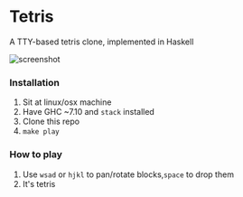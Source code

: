 # Tetris
A TTY-based tetris clone, implemented in Haskell

![screenshot](http://i.imgur.com/3JFwmzb.png)

### Installation

  1. Sit at linux/osx machine
  2. Have GHC ~7.10 and `stack` installed
  3. Clone this repo
  3. `make play`


### How to play

  1. Use `wsad` or `hjkl` to pan/rotate blocks,`space` to drop them
  2. It's tetris
